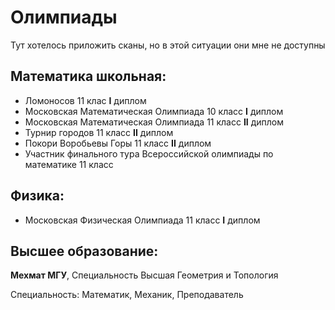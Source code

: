 # Олимпиады

Тут хотелось приложить сканы, но в этой ситуации они мне не доступны

## Математика школьная:

* Ломоносов 11 клас **I** диплом
* Московская Математическая Олимпиада 10 класс **I** диплом
* Московская Математическая Олимпиада 11 класс **II** диплом
* Турнир городов 11 класс **II** диплом
* Покори Воробьевы Горы 11 класс **II** диплом
* Участник финального тура Всероссийской олимпиады по математике 11 класс

## Физика:

* Московская Физическая Олимпиада 11 класс **I** диплом

## Высшее образование:

**Мехмат МГУ**, Специальность Высшая Геометрия и Топология

Специальность: Математик, Механик, Преподаватель

